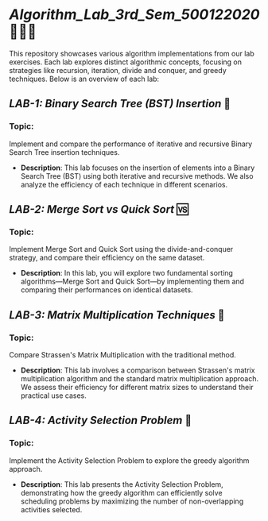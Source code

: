 # **_Algorithm_Lab_3rd_Sem_500122020_** 🧑‍💻🔬

This repository showcases various algorithm implementations from our lab exercises. Each lab explores distinct algorithmic concepts, focusing on strategies like recursion, iteration, divide and conquer, and greedy techniques. Below is an overview of each lab:

## **_LAB-1: Binary Search Tree (BST) Insertion_** 🌳
### Topic: 
Implement and compare the performance of iterative and recursive Binary Search Tree insertion techniques.

- **Description**: This lab focuses on the insertion of elements into a Binary Search Tree (BST) using both iterative and recursive methods. We also analyze the efficiency of each technique in different scenarios.

## **_LAB-2: Merge Sort vs Quick Sort_** 🆚
### Topic: 
Implement Merge Sort and Quick Sort using the divide-and-conquer strategy, and compare their efficiency on the same dataset.

- **Description**: In this lab, you will explore two fundamental sorting algorithms—Merge Sort and Quick Sort—by implementing them and comparing their performances on identical datasets.

## **_LAB-3: Matrix Multiplication Techniques_** 🔢
### Topic: 
Compare Strassen's Matrix Multiplication with the traditional method.

- **Description**: This lab involves a comparison between Strassen's matrix multiplication algorithm and the standard matrix multiplication approach. We assess their efficiency for different matrix sizes to understand their practical use cases.

## **_LAB-4: Activity Selection Problem_** 🎯
### Topic: 
Implement the Activity Selection Problem to explore the greedy algorithm approach.

- **Description**: This lab presents the Activity Selection Problem, demonstrating how the greedy algorithm can efficiently solve scheduling problems by maximizing the number of non-overlapping activities selected.
